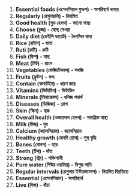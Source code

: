 

1. **Essential foods (এসেনশিয়াল ফুডস) - অপরিহার্য খাবার**  
2. **Regularly (রেগুলারলি) - নিয়মিত**  
3. **Good health (গুড হেলথ) - ভালো স্বাস্থ্য**  
4. **Choose (চুজ) - বেছে নেওয়া**  
5. **Daily diet (ডেইলি ডায়েট) - দৈনন্দিন খাদ্য**  
6. **Rice (রাইস) - ভাত**  
7. **Ruti (রুটি) - রুটি**  
8. **Fish (ফিশ) - মাছ**  
9. **Meat (মিট) - মাংস**  
10. **Vegetables (ভেজিটেবলস) - সবজি**  
11. **Fruits (ফ্রুটস) - ফল**  
12. **Contain (কনটেইন) - ধারণ করে**  
13. **Vitamins (ভিটামিন) - ভিটামিন**  
14. **Minerals (মিনারেলস) - খনিজ পদার্থ**  
15. **Diseases (ডিজিজ) - রোগ**  
16. **Skin (স্কিন) - ত্বক**  
17. **Overall health (ওভারঅল হেলথ) - সামগ্রিক স্বাস্থ্য**  
18. **Milk (মিল্ক) - দুধ**  
19. **Calcium (ক্যালসিয়াম) - ক্যালসিয়াম**  
20. **Healthy growth (হেলদি গ্রোথ) - সুস্থ বৃদ্ধি**  
21. **Bones (বোনস) - হাড়**  
22. **Teeth (টিথ) - দাঁত**  
23. **Strong (স্ট্রং) - শক্তিশালী**  
24. **Pure water (পিউর ওয়াটার) - বিশুদ্ধ পানি**  
25. **Regular intervals (রেগুলার ইন্টারভ্যালস) - নিয়মিত বিরতিতে**  
26. **Essential (এসেনশিয়াল) - অপরিহার্য**  
27. **Live (লিভ) - বাঁচা**